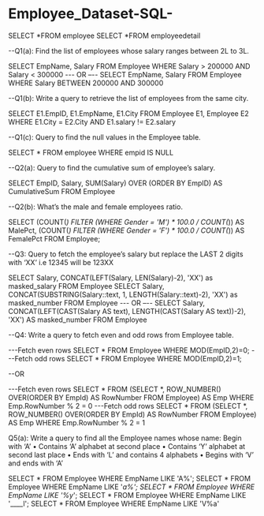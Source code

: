 # Employee_Dataset-SQL-

SELECT *FROM employee
SELECT *FROM employeedetail

--Q1(a): Find the list of employees whose salary ranges between 2L to 3L.

SELECT EmpName, Salary FROM Employee
WHERE Salary > 200000 AND Salary < 300000
--- OR –--
SELECT EmpName, Salary FROM Employee
WHERE Salary BETWEEN 200000 AND 300000

--Q1(b): Write a query to retrieve the list of employees from the same city.

SELECT E1.EmpID, E1.EmpName, E1.City
FROM Employee E1, Employee E2
WHERE E1.City = E2.City AND E1.salary != E2.salary

--Q1(c): Query to find the null values in the Employee table.

SELECT * FROM employee
WHERE empid IS NULL

--Q2(a): Query to find the cumulative sum of employee’s salary.

SELECT EmpID, Salary, SUM(Salary) OVER (ORDER BY EmpID) AS CumulativeSum
FROM Employee

--Q2(b): What’s the male and female employees ratio.

SELECT
(COUNT(*) FILTER (WHERE Gender = 'M') * 100.0 / COUNT(*)) AS MalePct,
(COUNT(*) FILTER (WHERE Gender = 'F') * 100.0 / COUNT(*)) AS FemalePct
FROM Employee;

--Q3: Query to fetch the employee’s salary but replace the LAST 2 digits with ‘XX’ 
i.e 12345 will be 123XX

SELECT Salary, 
CONCAT(LEFT(Salary, LEN(Salary)-2), 'XX') as masked_salary
FROM Employee
SELECT Salary, 
CONCAT(SUBSTRING(Salary::text, 1, LENGTH(Salary::text)-2), 'XX') as masked_number
FROM Employee
--- OR –--
SELECT Salary, CONCAT(LEFT(CAST(Salary AS text), LENGTH(CAST(Salary AS text))-2), 'XX') 
AS masked_number
FROM Employee

--Q4: Write a query to fetch even and odd rows from Employee table.

---Fetch even rows
SELECT * FROM Employee 
WHERE MOD(EmpID,2)=0;
---Fetch odd rows
SELECT * FROM Employee 
WHERE MOD(EmpID,2)=1;

--OR

---Fetch even rows
SELECT * FROM 
(SELECT *, ROW_NUMBER() OVER(ORDER BY EmpId) AS 
RowNumber
FROM Employee) AS Emp
WHERE Emp.RowNumber % 2 = 0
---Fetch odd rows
SELECT * FROM 
(SELECT *, ROW_NUMBER() OVER(ORDER BY EmpId) AS 
RowNumber
FROM Employee) AS Emp
WHERE Emp.RowNumber % 2 = 1

Q5(a): Write a query to find all the Employee names whose name:
Begin with ‘A’
• Contains ‘A’ alphabet at second place
• Contains ‘Y’ alphabet at second last place
• Ends with ‘L’ and contains 4 alphabets 
• Begins with ‘V’ and ends with ‘A’

SELECT * FROM Employee WHERE EmpName LIKE 'A%';
SELECT * FROM Employee WHERE EmpName LIKE '_a%';
SELECT * FROM Employee WHERE EmpName LIKE '%y_';
SELECT * FROM Employee WHERE EmpName LIKE '____l';
SELECT * FROM Employee WHERE EmpName LIKE 'V%a'


